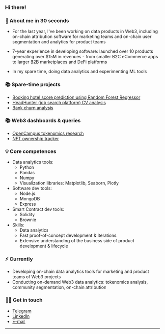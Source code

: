 ### Hi there!

### 👋 About me in 30 seconds

- For the last year, I've been working on data products in Web3, including on-chain attribution software for marketing teams and on-chain user segmentation and analytics for product teams

- 7-year experience in developing software: launched over 10 products generating over $15M in revenues - from smaller B2C eCommerce apps to larger B2B marketplaces and DeFi platforms

- In my spare time, doing data analytics and experimenting ML tools

### 📚 Spare-time projects

- [Booking hotel score prediction using Random Forest Regressor](https://github.com/GetterGit/Booking-hotel-score-prediction)
- [HeadHunter (job search platform) CV analysis](https://github.com/GetterGit/HeadHunter-CV-analysis)
- [Bank churn analysis](https://github.com/GetterGit/Bank-churn-analysis)

### 📚 Web3 dashboards & queries

- [OpenCampus tokenomics research](https://dune.com/vivianu/oc-tokenomics)
- [NFT ownership tracker](https://dune.com/vivianu/nft-collection-balances)

### 💡 Core competences

- Data analytics tools:
  - Python
  - Pandas
  - Numpy
  - Visualization libraries: Matplotlib, Seaborn, Plotly
- Software dev tools:
  - Node.js
  - MongoDB
  - Express
- Smart Contract dev tools:
  - Solidity
  - Brownie
- Skills:
  - Data analytics
  - Fast proof-of-concept development & iterations
  - Extensive understanding of the business side of product development & lifecycle

### ⚡️ Currently

- Developing on-chain data analytics tools for marketing and product teams of Web3 projects
- Conducting on-demand Web3 data analytics: tokenomics analysis, community segmentation, on-chain attribution

### 🙌🏻 Get in touch

- [Telegram](t.me/valerii_anufriev)
- [LinkedIn](https://www.linkedin.com/in/valeriyanufriev/)
- [E-mail](anufriev.valeriy.m@gmail.com)

---
